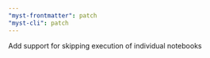 ```yaml
---
"myst-frontmatter": patch
"myst-cli": patch
---
```


Add support for skipping execution of individual notebooks
